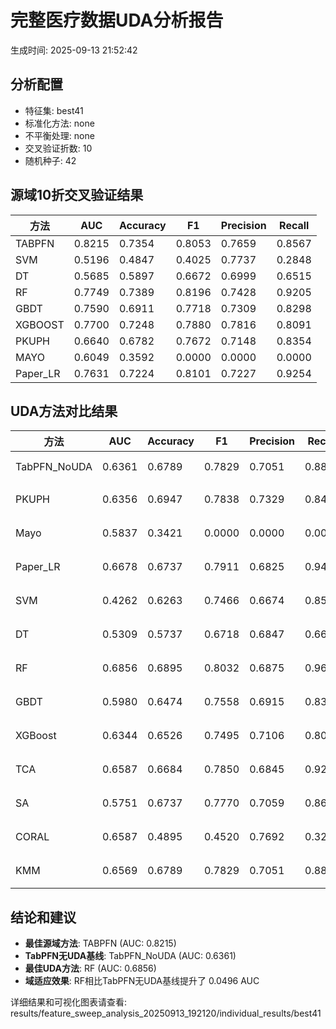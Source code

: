 # 完整医疗数据UDA分析报告

生成时间: 2025-09-13 21:52:42

## 分析配置

- 特征集: best41
- 标准化方法: none
- 不平衡处理: none
- 交叉验证折数: 10
- 随机种子: 42

## 源域10折交叉验证结果

| 方法 | AUC | Accuracy | F1 | Precision | Recall |
|------|-----|----------|----|-----------| -------|
| TABPFN | 0.8215 | 0.7354 | 0.8053 | 0.7659 | 0.8567 |
| SVM | 0.5196 | 0.4847 | 0.4025 | 0.7737 | 0.2848 |
| DT | 0.5685 | 0.5897 | 0.6672 | 0.6999 | 0.6515 |
| RF | 0.7749 | 0.7389 | 0.8196 | 0.7428 | 0.9205 |
| GBDT | 0.7590 | 0.6911 | 0.7718 | 0.7309 | 0.8298 |
| XGBOOST | 0.7700 | 0.7248 | 0.7880 | 0.7816 | 0.8091 |
| PKUPH | 0.6640 | 0.6782 | 0.7672 | 0.7148 | 0.8354 |
| MAYO | 0.6049 | 0.3592 | 0.0000 | 0.0000 | 0.0000 |
| Paper_LR | 0.7631 | 0.7224 | 0.8101 | 0.7227 | 0.9254 |

## UDA方法对比结果

| 方法 | AUC | Accuracy | F1 | Precision | Recall | 类型 |
|------|-----|----------|----|-----------| -------|------|
| TabPFN_NoUDA | 0.6361 | 0.6789 | 0.7829 | 0.7051 | 0.8800 | TabPFN基线 |
| PKUPH | 0.6356 | 0.6947 | 0.7838 | 0.7329 | 0.8474 | 传统基线 |
| Mayo | 0.5837 | 0.3421 | 0.0000 | 0.0000 | 0.0000 | 传统基线 |
| Paper_LR | 0.6678 | 0.6737 | 0.7911 | 0.6825 | 0.9429 | 传统基线 |
| SVM | 0.4262 | 0.6263 | 0.7466 | 0.6674 | 0.8558 | 机器学习基线 |
| DT | 0.5309 | 0.5737 | 0.6718 | 0.6847 | 0.6641 | 机器学习基线 |
| RF | 0.6856 | 0.6895 | 0.8032 | 0.6875 | 0.9667 | 机器学习基线 |
| GBDT | 0.5980 | 0.6474 | 0.7558 | 0.6915 | 0.8385 | 机器学习基线 |
| XGBoost | 0.6344 | 0.6526 | 0.7495 | 0.7106 | 0.8000 | 机器学习基线 |
| TCA | 0.6587 | 0.6684 | 0.7850 | 0.6845 | 0.9200 | UDA方法 |
| SA | 0.5751 | 0.6737 | 0.7770 | 0.7059 | 0.8640 | UDA方法 |
| CORAL | 0.6587 | 0.4895 | 0.4520 | 0.7692 | 0.3200 | UDA方法 |
| KMM | 0.6569 | 0.6789 | 0.7829 | 0.7051 | 0.8800 | UDA方法 |

## 结论和建议

- **最佳源域方法**: TABPFN (AUC: 0.8215)
- **TabPFN无UDA基线**: TabPFN_NoUDA (AUC: 0.6361)
- **最佳UDA方法**: RF (AUC: 0.6856)
- **域适应效果**: RF相比TabPFN无UDA基线提升了 0.0496 AUC

详细结果和可视化图表请查看: results/feature_sweep_analysis_20250913_192120/individual_results/best41